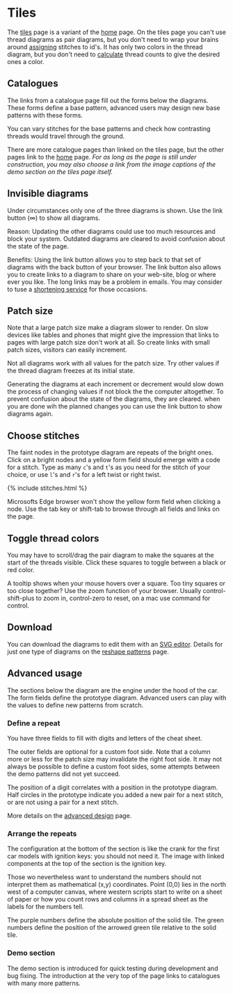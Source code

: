 Tiles
=====

The [tiles] page is a variant of the [home] page.
On the tiles page you can't use thread diagrams as pair diagrams,
but you don't need to wrap your brains around [assigning] stitches to id's.
It has only two colors in the thread diagram,
but you don't need to [calculate] thread counts
to give the desired ones a color.

[tiles]: /GroundForge/tiles.html?tile=5831,-4-7&patchWidth=9&patchHeight=9&shiftColsSE=4&shiftRowsSE=2&shiftColsSW=0&shiftRowsSW=2&
[home]: /GroundForge
[assigning]: /GroundForge/help/Choose-Stitches#assign-stitches
[calculate]: /GroundForge/help/Thread-Colors


Catalogues
----------
The links from a catalogue page fill out the forms below the diagrams.
These forms define a base pattern, advanced users may design
new base patterns with these forms.

You can vary stitches for the base patterns and check how
contrasting threads would travel through the ground.

There are more catalogue pages than linked on the tiles page,
but the other pages link to the [home] page.
_For as long as the page is still under construction,
you may also choose a link from the image captions of the demo section
on the tiles page itself._

Invisible diagrams
------------------
Under circumstances only one of the three diagrams is shown.
Use the link button (&infin;) to show all diagrams.

Reason:
Updating the other diagrams could use too much resources and block your system.
Outdated diagrams are cleared to avoid confusion about the state of the page.

Benefits:
Using the link button allows you to step back to that set of diagrams
with the back button of your browser.
The link button also allows you to create links to a diagram to share
on your web-site, blog or where ever you like.
The long links may be a problem in emails. You may consider to tuse a
[shortening service](https://en.wikipedia.org/wiki/URL_shortening)
for those occasions.

Patch size
----------
Note that a large patch size make a diagram slower to render.
On slow devices like tables and phones that might give
the impression that links to pages with large patch size don't work at all.
So create links with small patch sizes, visitors can easily increment.

Not all diagrams work with all values for the patch size.
Try other values if the thread diagram freezes at its initial state. 

Generating the diagrams at each increment or decrement would slow down
the process of changing values if not block the the computer altogether.
To prevent confusion about the state of the diagrams, they are cleared.
when you are done wih the planned changes you can use the link button
to show diagrams again. 

Choose stitches
---------------
The faint nodes in the prototype diagram are repeats of the bright ones.
Click on a bright nodes and a yellow form field should emerge with a code
for a stitch.
Type as many `c`'s and `t`'s as you need for the stitch of your choice,
or use `l`'s and `r`'s for a left twist or right twist.

{% include stitches.html %}

Microsofts Edge browser won't show the yellow form field when clicking a node.
Use the tab key or shift-tab to browse through all fields and links on the page.

Toggle thread colors
--------------------
You may have to scroll/drag the pair diagram to make
the squares at the start of the threads visible.
Click these squares to toggle between a black or red color.

A tooltip shows when your mouse hovers over a square. 
Too tiny squares or too close together? Use the zoom function of your browser.
Usually control-shift-plus to zoom in, control-zero to reset,
on a mac use command for control.

Download
--------
You can download the diagrams to edit them with an [SVG editor].
Details for just one type of diagrams on the [reshape patterns](Reshape-Patterns) page.

[SVG editor]: https://en.wikipedia.org/wiki/Comparison_of_vector_graphics_editors#File_format_support

Advanced usage
--------------
The sections below the diagram are the engine under the hood of the car.
The form fields define the prototype diagram. 
Advanced users can play with the values to define new patterns from scratch.

### Define a repeat

You have three fields to fill with  digits and letters of the cheat sheet.

The outer fields are optional for a custom foot side. 
Note that a column more or less for the patch size may invalidate the right foot side. 
It may not always be possible to define a custom foot sides,
some attempts between the demo patterns did not yet succeed. 

The position of a digit correlates with a position in the prototype diagram.
Half circles in the prototype indicate you added a new pair for a next stitch,
or are not using a pair for a next stitch.

More details on the [advanced design](Reversed-engineering-of-patterns) page.

### Arrange the repeats

The configuration at the bottom of the section is like 
the crank for the first car models with ignition keys:
you should not need it.
The image with linked components at the top of the section is the ignition key.

Those wo nevertheless want to understand the numbers
should not interpret them as mathematical (x,y) coordinates.
Point (0,0) lies in the north west of a computer canvas, 
where western scripts start to write on a sheet of paper
or how you count rows and columns in a spread sheet
as the labels for the numbers tell.

The purple numbers define the absolute position of the solid tile.
The green numbers define the position of the arrowed green tile
relative to the solid tile.

### Demo section

The demo section is introduced for quick testing during development and bug fixing.
The introduction at the very top of the page links to catalogues with many more patterns.